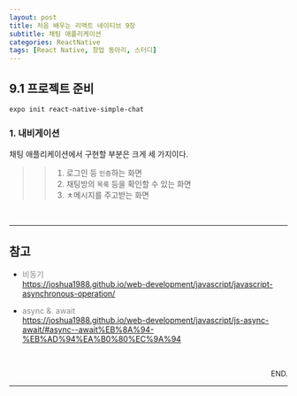 ```yaml
---
layout: post
title: 처음 배우는 리액트 네이티브 9장
subtitle: 채팅 애플리케이션
categories: ReactNative
tags: [React Native, 창업 동아리, 스터디]
---
```



## 9.1 프로젝트 준비

```
expo init react-native-simple-chat
```

### 1. 내비게이션

채팅 애플리케이션에서 구현할 부분은 크게 세 가지이다.
>> 1. 로그인 등 `인증`하는 화면
>> 2. 채팅방의 `목록` 등을 확인할 수 있는 화면
>> 3. ㅊ메시지를 주고받는 화면













































































  

<br/>


---


## 참고  
* <span style="opacity:0.5">비동기</span>  
https://joshua1988.github.io/web-development/javascript/javascript-asynchronous-operation/

* <span style="opacity:0.5">async &. await</span>  
https://joshua1988.github.io/web-development/javascript/js-async-await/#async--await%EB%8A%94-%EB%AD%94%EA%B0%80%EC%9A%94

<div style="font-size:13px; text-align:right">
<br/><br/>
END.</div>

---